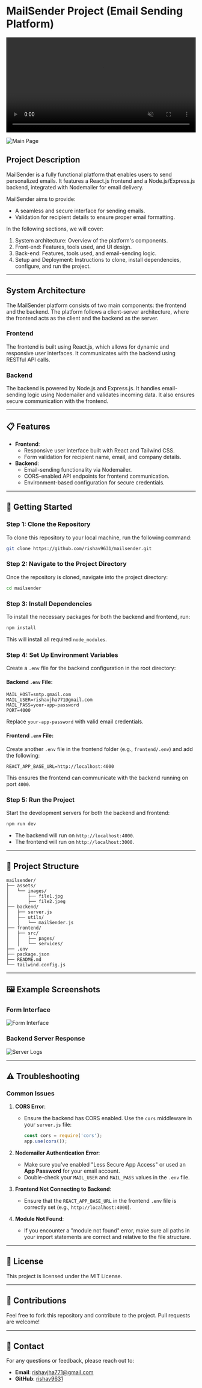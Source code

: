 # MailSender Project (Email Sending Platform)

<video autoplay muted loop width="100%">
  <source src="assets/Videos/demo.mp4" type="video/mp4">
  Your browser does not support the video tag.
</video>


![Main Page](assets/Images/file1.png)

## Project Description

MailSender is a fully functional platform that enables users to send personalized emails. It features a React.js frontend and a Node.js/Express.js backend, integrated with Nodemailer for email delivery.

MailSender aims to provide:

- A seamless and secure interface for sending emails.
- Validation for recipient details to ensure proper email formatting.

In the following sections, we will cover:

1. System architecture: Overview of the platform's components.
2. Front-end: Features, tools used, and UI design.
3. Back-end: Features, tools used, and email-sending logic.
4. Setup and Deployment: Instructions to clone, install dependencies, configure, and run the project.

---

## System Architecture

The MailSender platform consists of two main components: the frontend and the backend. The platform follows a client-server architecture, where the frontend acts as the client and the backend as the server.

### Frontend

The frontend is built using React.js, which allows for dynamic and responsive user interfaces. It communicates with the backend using RESTful API calls.

### Backend

The backend is powered by Node.js and Express.js. It handles email-sending logic using Nodemailer and validates incoming data. It also ensures secure communication with the frontend.

---

## 📋 Features

- **Frontend**:
  - Responsive user interface built with React and Tailwind CSS.
  - Form validation for recipient name, email, and company details.
- **Backend**:
  - Email-sending functionality via Nodemailer.
  - CORS-enabled API endpoints for frontend communication.
  - Environment-based configuration for secure credentials.

---

## 🚀 Getting Started

### Step 1: Clone the Repository

To clone this repository to your local machine, run the following command:

```bash
git clone https://github.com/rishav9631/mailsender.git
```

### Step 2: Navigate to the Project Directory

Once the repository is cloned, navigate into the project directory:

```bash
cd mailsender
```

### Step 3: Install Dependencies

To install the necessary packages for both the backend and frontend, run:

```bash
npm install
```

This will install all required `node_modules`.

### Step 4: Set Up Environment Variables

Create a `.env` file for the backend configuration in the root directory:

#### Backend `.env` File:

```env
MAIL_HOST=smtp.gmail.com
MAIL_USER=rishavjha771@gmail.com
MAIL_PASS=your-app-password
PORT=4000
```

Replace `your-app-password` with valid email credentials.

#### Frontend `.env` File:

Create another `.env` file in the frontend folder (e.g., `frontend/.env`) and add the following:

```env
REACT_APP_BASE_URL=http://localhost:4000
```

This ensures the frontend can communicate with the backend running on port `4000`.

### Step 5: Run the Project

Start the development servers for both the backend and frontend:

```bash
npm run dev
```

- The backend will run on `http://localhost:4000`.
- The frontend will run on `http://localhost:3000`.

---

## 📂 Project Structure

```
mailsender/
├── assets/
│   └── images/
│       ├── file1.jpg
│       ├── file2.jpeg
├── backend/
│   ├── server.js
│   ├── utils/
│   │   └── mailSender.js
├── frontend/
│   ├── src/
│   │   ├── pages/
│   │   └── services/
├── .env
├── package.json
├── README.md
└── tailwind.config.js
```

---

## 🖼️ Example Screenshots

### Form Interface
![Form Interface](assets/Images/file1.jpg)

### Backend Server Response
![Server Logs](assets/Images/file2.jpeg)

---

## ⚠️ Troubleshooting

### Common Issues

1. **CORS Error**:

   - Ensure the backend has CORS enabled. Use the `cors` middleware in your `server.js` file:
     ```javascript
     const cors = require('cors');
     app.use(cors());
     ```

2. **Nodemailer Authentication Error**:

   - Make sure you've enabled "Less Secure App Access" or used an **App Password** for your email account.
   - Double-check your `MAIL_USER` and `MAIL_PASS` values in the `.env` file.

3. **Frontend Not Connecting to Backend**:

   - Ensure that the `REACT_APP_BASE_URL` in the frontend `.env` file is correctly set (e.g., `http://localhost:4000`).

4. **Module Not Found**:

   - If you encounter a "module not found" error, make sure all paths in your import statements are correct and relative to the file structure.

---

## 📄 License

This project is licensed under the MIT License.

---

## 🙌 Contributions

Feel free to fork this repository and contribute to the project. Pull requests are welcome!

---

## 📧 Contact

For any questions or feedback, please reach out to:

- **Email**: [rishavjha771@gmail.com](mailto:rishavjha771@gmail.com)
- **GitHub**: [rishav9631](https://github.com/rishav9631)

